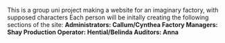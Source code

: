 This is a group uni project
making a website for an imaginary factory, with supposed characters
Each person will be initally creating the following sections of the site:
**Administrators: Callum/Cynthea
Factory Managers: Shay
Production Operator: Hential/Belinda
Auditors: Anna**
